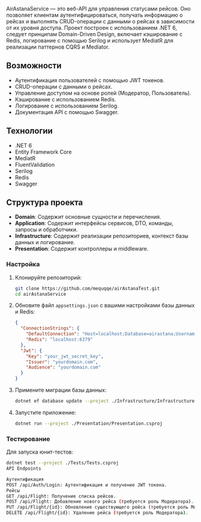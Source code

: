 AirAstanaService — это веб-API для управления статусами рейсов. Оно позволяет клиентам аутентифицироваться, получать информацию о рейсах и выполнять CRUD-операции с данными о рейсах в зависимости от их уровня доступа. Проект построен с использованием .NET 6, следует принципам Domain-Driven Design, включает кэширование с Redis, логирование с помощью Serilog и использует MediatR для реализации паттернов CQRS и Mediator.

## Возможности
- Аутентификация пользователей с помощью JWT токенов.
- CRUD-операции с данными о рейсах.
- Управление доступом на основе ролей (Модератор, Пользователь).
- Кэширование с использованием Redis.
- Логирование с использованием Serilog.
- Документация API с помощью Swagger.

## Технологии
- .NET 6
- Entity Framework Core
- MediatR
- FluentValidation
- Serilog
- Redis
- Swagger

## Структура проекта
- **Domain**: Содержит основные сущности и перечисления.
- **Application**: Содержит интерфейсы сервисов, DTO, команды, запросы и обработчики.
- **Infrastructure**: Содержит реализации репозиториев, контекст базы данных и логирование.
- **Presentation**: Содержит контроллеры и middleware.

### Настройка
1. Клонируйте репозиторий:
    ```bash
    git clone https://github.com/mequqqe/airAstanaTest.git
    cd airAstanaService
    ```

2. Обновите файл `appsettings.json` с вашими настройками базы данных и Redis:
    ```json
    {
      "ConnectionStrings": {
        "DefaultConnection": "Host=localhost;Database=airastana;Username=postgres;Password=ваш_пароль",
        "Redis": "localhost:6379"
      },
      "Jwt": {
        "Key": "your_jwt_secret_key",
        "Issuer": "yourdomain.com",
        "Audience": "yourdomain.com"
      }
    }
    ```

3. Примените миграции базы данных:
    ```bash
    dotnet ef database update --project ./Infrastructure/Infrastructure.csproj
    ```

4. Запустите приложение:
    ```bash
    dotnet run --project ./Presentation/Presentation.csproj
    ```

### Тестирование
Для запуска юнит-тестов:
```bash
dotnet test --project ./Tests/Tests.csproj
API Endpoints

Аутентификация
POST /api/Auth/Login: Аутентификация и получение JWT токена.
Рейсы
GET /api/Flight: Получение списка рейсов.
POST /api/Flight: Добавление нового рейса (требуется роль Модератора).
PUT /api/Flight/{id}: Обновление существующего рейса (требуется роль Модератора).
DELETE /api/Flight/{id}: Удаление рейса (требуется роль Модератора).
